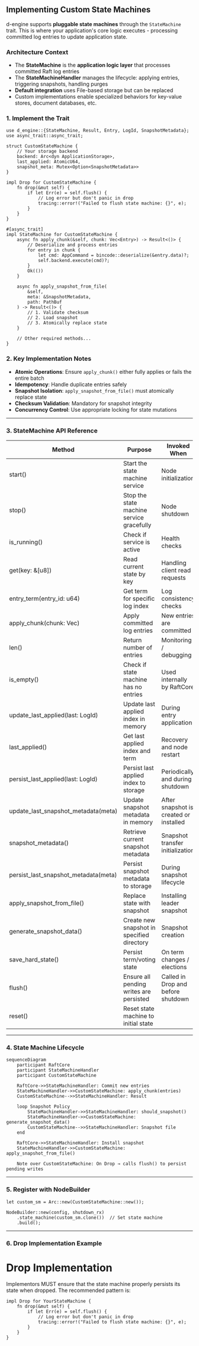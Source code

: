 ## **Implementing Custom State Machines**

d-engine supports **pluggable state machines** through the `StateMachine` trait. This is where your application's core logic executes - processing committed log entries to update application state.

### **Architecture Context**

- The **StateMachine** is the **application logic layer** that processes committed Raft log entries
- The **StateMachineHandler** manages the lifecycle: applying entries, triggering snapshots, handling purges
- **Default integration** uses File-based storage but can be replaced
- Custom implementations enable specialized behaviors for key-value stores, document databases, etc.

### 1. Implement the Trait

```rust,ignore
use d_engine::{StateMachine, Result, Entry, LogId, SnapshotMetadata};
use async_trait::async_trait;

struct CustomStateMachine {
    // Your storage backend
    backend: Arc<dyn ApplicationStorage>,
    last_applied: AtomicU64,
    snapshot_meta: Mutex<Option<SnapshotMetadata>>
}

impl Drop for CustomStateMachine {
    fn drop(&mut self) {
        if let Err(e) = self.flush() {
            // Log error but don't panic in drop
            tracing::error!("Failed to flush state machine: {}", e);
        }
    }
}

#[async_trait]
impl StateMachine for CustomStateMachine {
    async fn apply_chunk(&self, chunk: Vec<Entry>) -> Result<()> {
        // Deserialize and process entries
        for entry in chunk {
            let cmd: AppCommand = bincode::deserialize(&entry.data)?;
            self.backend.execute(cmd)?;
        }
        Ok(())
    }

    async fn apply_snapshot_from_file(
        &self,
        meta: &SnapshotMetadata,
        path: PathBuf
    ) -> Result<()> {
        // 1. Validate checksum
        // 2. Load snapshot
        // 3. Atomically replace state
    }

    // Other required methods...
}

```

### **2. Key Implementation Notes**

- **Atomic Operations**: Ensure `apply_chunk()` either fully applies or fails the entire batch
- **Idempotency**: Handle duplicate entries safely
- **Snapshot Isolation**: `apply_snapshot_from_file()` must atomically replace state
- **Checksum Validation**: Mandatory for snapshot integrity
- **Concurrency Control**: Use appropriate locking for state mutations

---

### **3. StateMachine API Reference**

| **Method**                           | **Purpose**                                | **Invoked When**                       |
| ------------------------------------ | ------------------------------------------ | -------------------------------------- |
| start()                              | Start the state machine service            | Node initialization                    |
| stop()                               | Stop the state machine service gracefully  | Node shutdown                          |
| is_running()                         | Check if service is active                 | Health checks                          |
| get(key: &[u8])                      | Read current state by key                  | Handling client read requests          |
| entry_term(entry_id: u64)            | Get term for specific log index            | Log consistency checks                 |
| apply_chunk(chunk: Vec<Entry>)       | Apply committed log entries                | New entries are committed              |
| len()                                | Return number of entries                   | Monitoring / debugging                 |
| is_empty()                           | Check if state machine has no entries      | Used internally by RaftCore            |
| update_last_applied(last: LogId)     | Update last applied index in memory        | During entry application               |
| last_applied()                       | Get last applied index and term            | Recovery and node restart              |
| persist_last_applied(last: LogId)    | Persist last applied index to storage      | Periodically and during shutdown       |
| update_last_snapshot_metadata(meta)  | Update snapshot metadata in memory         | After snapshot is created or installed |
| snapshot_metadata()                  | Retrieve current snapshot metadata         | Snapshot transfer initialization       |
| persist_last_snapshot_metadata(meta) | Persist snapshot metadata to storage       | During snapshot lifecycle              |
| apply_snapshot_from_file()           | Replace state with snapshot                | Installing leader snapshot             |
| generate_snapshot_data()             | Create new snapshot in specified directory | Snapshot creation                      |
| save_hard_state()                    | Persist term/voting state                  | On term changes / elections            |
| flush()                              | Ensure all pending writes are persisted    | Called in Drop and before shutdown     |
| reset()                              | Reset state machine to initial state       |                                        |

---

### **4. State Machine Lifecycle**

```mermaid
sequenceDiagram
    participant RaftCore
    participant StateMachineHandler
    participant CustomStateMachine

    RaftCore->>StateMachineHandler: Commit new entries
    StateMachineHandler->>CustomStateMachine: apply_chunk(entries)
    CustomStateMachine-->>StateMachineHandler: Result

    loop Snapshot Policy
        StateMachineHandler->>StateMachineHandler: should_snapshot()
        StateMachineHandler->>CustomStateMachine: generate_snapshot_data()
        CustomStateMachine-->>StateMachineHandler: Snapshot file
    end

    RaftCore->>StateMachineHandler: Install snapshot
    StateMachineHandler->>CustomStateMachine: apply_snapshot_from_file()

    Note over CustomStateMachine: On Drop → calls flush() to persist pending writes
```

---

### **5. Register with NodeBuilder**

```rust,ignore
let custom_sm = Arc::new(CustomStateMachine::new());

NodeBuilder::new(config, shutdown_rx)
    .state_machine(custom_sm.clone())  // Set state machine
    .build();

```

---

### **6. Drop Implementation Example**

# Drop Implementation

Implementors MUST ensure that the state machine properly persists its state
when dropped. The recommended pattern is:

```rust,ignore
impl Drop for YourStateMachine {
    fn drop(&mut self) {
        if let Err(e) = self.flush() {
            // Log error but don't panic in drop
            tracing::error!("Failed to flush state machine: {}", e);
        }
    }
}
```

